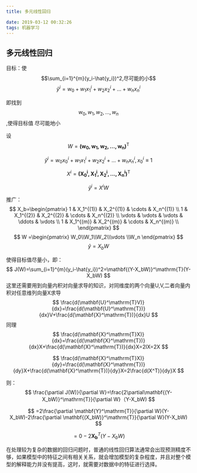 ```yaml
---
title: 多元线性回归

date: 2019-03-12 00:32:26
tags: 机器学习
---
```


## 多元线性回归


目标：使$$\sum_{i=1}^{m}(y_i-\hat{y_i})^2,尽可能的小$$
$$
\hat{y}^{i}=w_0+w_1{x_1}^{i}+w_2{x_2}^{i}+...+w_n{x_n}^{i}
$$

即找到$${w_0,w_1,w_2,...,w_n}$$,使得目标值 尽可能地小

设
$$
W = \mathbf{(w_0,w_1,w_2,...,w_n)}^\mathrm{T}
$$

$$
\hat{y}^{i}=w_0{x_0}^{i}+w_1{x_1}^{i}+w_2{x_2}^{i}+...+w_n{x_n}^{i},{x_0}^{i}\equiv1
$$

$$
X^{i} = \mathbf{(X_0^{i},X_1^{i},X_2^{i},...,X_n^{i})}^\mathrm{T}
$$

$$
\hat{y}^{i}=X^{i}W
$$

推广：
$$
X_b=\begin{pmatrix}
        1 & X_1^{(1)} & X_2^{(1)} & \cdots & X_n^{(1)} \\
        1 &  X_1^{(2)} & X_2^{(2)} & \cdots & X_n^{(2)} \\
        \vdots & \vdots & \vdots & \ddots & \vdots \\
        1 &  X_1^{(m)} & X_2^{(m)} & \cdots & X_n^{(m)} \\
        \end{pmatrix}
$$
$$
W =\begin{pmatrix}
        W_0\\W_1\\W_2\\\vdots \\W_n
        \end{pmatrix}
$$
$$
\hat{y}=X_bW
$$

使得目标值尽量小，即：
$$
J(W)=\sum_{i=1}^{m}(y_i-\hat{y_i})^2=\mathbf{(Y-X_bW)}^\mathrm{T}(Y-X_bW)
$$
这里还需要用到向量内积对向量求导的知识，对同维度的两个向量U,V,二者向量内积对任意维列向量X求导
$$
\frac{d(\mathbf{U}^\mathrm{T}V)}{dx}=\frac{d(\mathbf{U}^\mathrm{T})}{dx}V+\frac{d(\mathbf{X}^\mathrm{T})}{dx}U
$$
同理
$$
\frac{d(\mathbf{X}^\mathrm{T}X)}{dx}=\frac{d(\mathbf{X}^\mathrm{T})}{dx}X+\frac{d(\mathbf{X}^\mathrm{T})}{dx}X=2IX=2X
$$

$$
\frac{d(\mathbf{X}^\mathrm{T}X)}{dy}=\frac{d(\mathbf{X}^\mathrm{T})}{dy}X+\frac{d(\mathbf{X}^\mathrm{T})}{dy}X=2\frac{d(X^T)}{dy}X
$$

则：
$$
\frac{\partial J(W)}{\partial W}=\frac{2\partial\mathbf{(Y-X_bW)}^\mathrm{T}}{\partial W}（Y-X_bW)
$$

$$
=2\frac{\partial \mathbf{Y}^\mathrm{T}}{\partial W}(Y-X_bW)-2\frac{\partial \mathbf{(X_bW)}^\mathrm{T}}{\partial W}(Y-X_bW)
$$

$$
=0 - 2\mathbf{X_b}^{T}(Y-X_bW)
$$


在处理较为复杂的数据的回归问题时，普通的线性回归算法通常会出现预测精度不够，如果模型中的特征之间有相关关系，就会增加模型的复杂程度，并且对整个模型的解释能力并没有提高，这时，就需要对数据中的特征进行选择。
